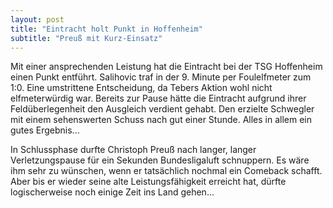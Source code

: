 ```yaml
---
layout: post
title: "Eintracht holt Punkt in Hoffenheim"
subtitle: "Preuß mit Kurz-Einsatz"
---
```


Mit einer ansprechenden Leistung hat die Eintracht bei der TSG Hoffenheim einen Punkt entführt. Salihovic traf in der 9. Minute per Foulelfmeter zum 1:0. Eine umstrittene Entscheidung, da Tebers Aktion wohl nicht elfmeterwürdig war. Bereits zur Pause hätte die Eintracht aufgrund ihrer Feldüberlegenheit den Ausgleich verdient gehabt. Den erzielte Schwegler mit einem sehenswerten Schuss nach gut einer Stunde. Alles in allem ein gutes Ergebnis...

In Schlussphase durfte Christoph Preuß nach langer, langer Verletzungspause für ein Sekunden Bundesligaluft schnuppern. Es wäre ihm sehr zu wünschen, wenn er tatsächlich nochmal ein Comeback schafft. Aber bis er wieder seine alte Leistungsfähigkeit erreicht hat, dürfte logischerweise noch einige Zeit ins Land gehen...
